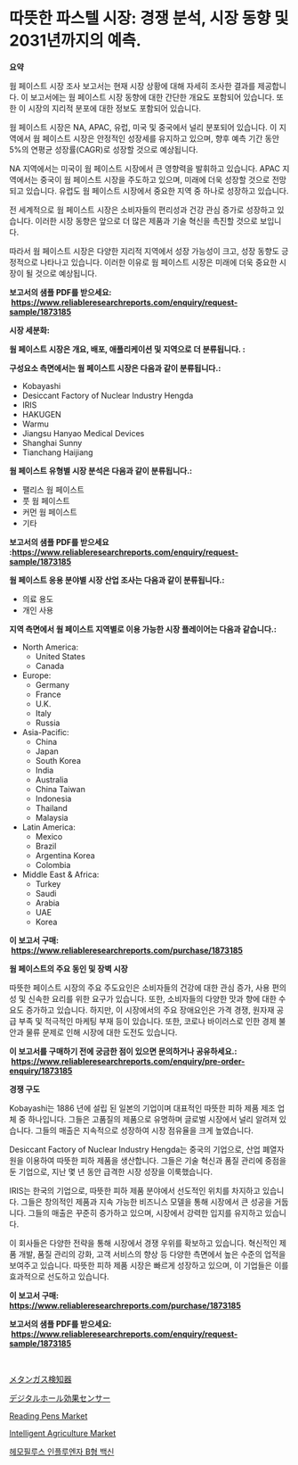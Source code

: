 <p><h1>따뜻한 파스텔 시장: 경쟁 분석, 시장 동향 및 2031년까지의 예측.</h1></p><p><strong>요약</strong></p>
<p><p>웜 페이스트 시장 조사 보고서는 현재 시장 상황에 대해 자세히 조사한 결과를 제공합니다. 이 보고서에는 웜 페이스트 시장 동향에 대한 간단한 개요도 포함되어 있습니다. 또한 이 시장의 지리적 분포에 대한 정보도 포함되어 있습니다.</p><p>웜 페이스트 시장은 NA, APAC, 유럽, 미국 및 중국에서 널리 분포되어 있습니다. 이 지역에서 웜 페이스트 시장은 안정적인 성장세를 유지하고 있으며, 향후 예측 기간 동안 5%의 연평균 성장률(CAGR)로 성장할 것으로 예상됩니다.</p><p>NA 지역에서는 미국이 웜 페이스트 시장에서 큰 영향력을 발휘하고 있습니다. APAC 지역에서는 중국이 웜 페이스트 시장을 주도하고 있으며, 미래에 더욱 성장할 것으로 전망되고 있습니다. 유럽도 웜 페이스트 시장에서 중요한 지역 중 하나로 성장하고 있습니다.</p><p>전 세계적으로 웜 페이스트 시장은 소비자들의 편리성과 건강 관심 증가로 성장하고 있습니다. 이러한 시장 동향은 앞으로 더 많은 제품과 기술 혁신을 촉진할 것으로 보입니다.</p><p>따라서 웜 페이스트 시장은 다양한 지리적 지역에서 성장 가능성이 크고, 성장 동향도 긍정적으로 나타나고 있습니다. 이러한 이유로 웜 페이스트 시장은 미래에 더욱 중요한 시장이 될 것으로 예상됩니다.</p></p>
<p><strong>보고서의 샘플 PDF를 받으세요: &nbsp;<a href="https://www.reliableresearchreports.com/enquiry/request-sample/1873185">https://www.reliableresearchreports.com/enquiry/request-sample/1873185</a></strong></p>
<p><strong>시장 세분화:</strong></p>
<p><strong> 웜 페이스트 시장은 개요, 배포, 애플리케이션 및 지역으로 더 분류됩니다. :</strong></p>
<p><strong>구성요소 측면에서는 웜 페이스트 시장은 다음과 같이 분류됩니다.:</strong></p>
<p><ul><li>Kobayashi</li><li>Desiccant Factory of Nuclear Industry Hengda</li><li>IRIS</li><li>HAKUGEN</li><li>Warmu</li><li>Jiangsu Hanyao Medical Devices</li><li>Shanghai Sunny</li><li>Tianchang Haijiang</li></ul></p>
<p><strong> 웜 페이스트 유형별 시장 분석은 다음과 같이 분류됩니다.:</strong></p>
<p><ul><li>팰리스 웜 페이스트</li><li>풋 웜 페이스트</li><li>커먼 웜 페이스트</li><li>기타</li></ul></p>
<p><strong>보고서의 샘플 PDF를 받으세요 :<a href="https://www.reliableresearchreports.com/enquiry/request-sample/1873185">https://www.reliableresearchreports.com/enquiry/request-sample/1873185</a></strong></p>
<p><strong> 웜 페이스트 응용 분야별 시장 산업 조사는 다음과 같이 분류됩니다.:</strong></p>
<p><ul><li>의료 용도</li><li>개인 사용</li></ul></p>
<p><strong>지역 측면에서 웜 페이스트 지역별로 이용 가능한 시장 플레이어는 다음과 같습니다.:</strong></p>
<p><ul>
    <li>
        North America:
        <ul>
            <li>United States</li>
            <li>Canada</li>
        </ul>
    </li>
    <li>
        Europe:
        <ul>
            <li>Germany</li>
            <li>France</li>
            <li>U.K.</li>
            <li>Italy</li>
            <li>Russia</li>
        </ul>
    </li>
    <li>
        Asia-Pacific:
        <ul>
            <li>China</li>
            <li>Japan</li>
            <li>South Korea</li>
            <li>India</li>
            <li>Australia</li>
            <li>China Taiwan</li>
            <li>Indonesia</li>
            <li>Thailand</li>
            <li>Malaysia</li>
        </ul>
    </li>
    <li>
        Latin America:
        <ul>
            <li>Mexico</li>
            <li>Brazil</li>
            <li>Argentina Korea</li>
            <li>Colombia</li>
        </ul>
    </li>
    <li>
        Middle East & Africa:
        <ul>
            <li>Turkey</li>
            <li>Saudi</li>
            <li>Arabia</li>
            <li>UAE</li>
            <li>Korea</li>
        </ul>
    </li>
    </ul></p>
<p><strong>이 보고서 구매: &nbsp;<a href="https://www.reliableresearchreports.com/purchase/1873185">https://www.reliableresearchreports.com/purchase/1873185</a></strong></p>
<p><strong>웜 페이스트의 주요 동인 및 장벽 시장</strong></p>
<p><p>따뜻한 페이스트 시장의 주요 주도요인은 소비자들의 건강에 대한 관심 증가, 사용 편의성 및 신속한 요리를 위한 요구가 있습니다. 또한, 소비자들의 다양한 맛과 향에 대한 수요도 증가하고 있습니다. 하지만, 이 시장에서의 주요 장애요인은 가격 경쟁, 원자재 공급 부족 및 적극적인 마케팅 부재 등이 있습니다. 또한, 코로나 바이러스로 인한 경제 불안과 물류 문제로 인해 시장에 대한 도전도 있습니다.</p></p>
<p><strong>이 보고서를 구매하기 전에 궁금한 점이 있으면 문의하거나 공유하세요.: &nbsp;<a href="https://www.reliableresearchreports.com/enquiry/pre-order-enquiry/1873185">https://www.reliableresearchreports.com/enquiry/pre-order-enquiry/1873185</a></strong></p>
<p><strong>경쟁 구도</strong></p>
<p><p>Kobayashi는 1886 년에 설립 된 일본의 기업이며 대표적인 따뜻한 피하 제품 제조 업체 중 하나입니다. 그들은 고품질의 제품으로 유명하며 글로벌 시장에서 널리 알려져 있습니다. 그들의 매출은 지속적으로 성장하여 시장 점유율을 크게 높였습니다.</p><p>Desiccant Factory of Nuclear Industry Hengda는 중국의 기업으로, 산업 폐열자원을 이용하여 따뜻한 피하 제품을 생산합니다. 그들은 기술 혁신과 품질 관리에 중점을 둔 기업으로, 지난 몇 년 동안 급격한 시장 성장을 이룩했습니다.</p><p>IRIS는 한국의 기업으로, 따뜻한 피하 제품 분야에서 선도적인 위치를 차지하고 있습니다. 그들은 창의적인 제품과 지속 가능한 비즈니스 모델을 통해 시장에서 큰 성공을 거둡니다. 그들의 매출은 꾸준히 증가하고 있으며, 시장에서 강력한 입지를 유지하고 있습니다.</p><p>이 회사들은 다양한 전략을 통해 시장에서 경쟁 우위를 확보하고 있습니다. 혁신적인 제품 개발, 품질 관리의 강화, 고객 서비스의 향상 등 다양한 측면에서 높은 수준의 업적을 보여주고 있습니다. 따뜻한 피하 제품 시장은 빠르게 성장하고 있으며, 이 기업들은 이를 효과적으로 선도하고 있습니다.</p></p>
<p><strong>이 보고서 구매: &nbsp; <a href="https://www.reliableresearchreports.com/purchase/1873185">https://www.reliableresearchreports.com/purchase/1873185</a></strong></p>
<p><strong>보고서의 샘플 PDF를 받으세요: &nbsp;<a href="https://www.reliableresearchreports.com/enquiry/request-sample/1873185">https://www.reliableresearchreports.com/enquiry/request-sample/1873185</a></strong><strong></strong></p>
<p>&nbsp;</p>
<p><p><a href="https://github.com/mreklxf44233/Market-Research-Report-List-1/blob/main/76919232932.md">メタンガス検知器</a></p><p><a href="https://github.com/cbigkbh02719/Market-Research-Report-List-1/blob/main/39572062933.md">デジタルホール効果センサー</a></p><p><a href="https://github.com/CliffMedina6/Market-Research-Report-List-4/blob/main/reading-pens-market.md">Reading Pens Market</a></p><p><a href="https://simplistic-meeting-7ee.notion.site/Intelligent-Agriculture-Market-Research-Report-Reveals-The-Latest-Trends-And-Opportunities-of-this-M-24c187de51eb43b693fc7dd8ba1bd269">Intelligent Agriculture Market</a></p><p><a href="https://github.com/vsr06p4p49/Market-Research-Report-List-1/blob/main/84636272565.md">헤모필루스 인플루엔자 B형 백신</a></p></p>